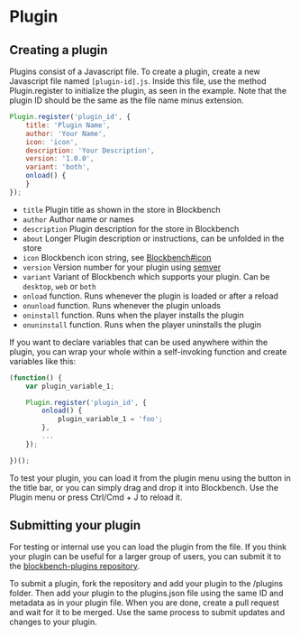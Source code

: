 # Plugin

## Creating a plugin

Plugins consist of a Javascript file. To create a plugin, create a new Javascript file named `[plugin-id].js`. Inside this file, use the method Plugin.register to initialize the plugin, as seen in the example. Note that the plugin ID should be the same as the file name minus extension.
```javascript
Plugin.register('plugin_id', {
	title: 'Plugin Name',
	author: 'Your Name',
	icon: 'icon',
	description: 'Your Description',
	version: '1.0.0',
	variant: 'both',
	onload() {
	}
});
```
* `title` Plugin title as shown in the store in Blockbench
* `author` Author name or names 
* `description` Plugin description for the store in Blockbench
* `about` Longer Plugin description or instructions, can be unfolded in the store
* `icon` Blockbench icon string, see [Blockbench#icon](blockbench.md#icon)
* `version` Version number for your plugin using [semver](https://semver.org) 
* `variant` Variant of Blockbench which supports your plugin. Can be `desktop`, `web` or `both`
* `onload` function. Runs whenever the plugin is loaded or after a reload
* `onunload` function. Runs whenever the plugin unloads
* `oninstall` function. Runs when the player installs the plugin
* `onuninstall` function. Runs when the player uninstalls the plugin

If you want to declare variables that can be used anywhere within the plugin, you can wrap your whole within a self-invoking function and create variables like this:
```javascript
(function() {
	var plugin_variable_1;

	Plugin.register('plugin_id', {
		onload() {
			plugin_variable_1 = 'foo';
		},
		...
	});

})();
```
To test your plugin, you can load it from the plugin menu using the button in the title bar, or you can simply drag and drop it into Blockbench. Use the Plugin menu or press Ctrl/Cmd + J to reload it.


## Submitting your plugin

For testing or internal use you can load the plugin from the file. If you think your plugin can be useful for a larger group of users, you can submit it to the [blockbench-plugins repository](https://www.github.com/JannisX11/blockbench-plugins).

To submit a plugin, fork the repository and add your plugin to the /plugins folder. Then add your plugin to the plugins.json file using the same ID and metadata as in your plugin file. When you are done, create a pull request and wait for it to be merged. Use the same process to submit updates and changes to your plugin.
